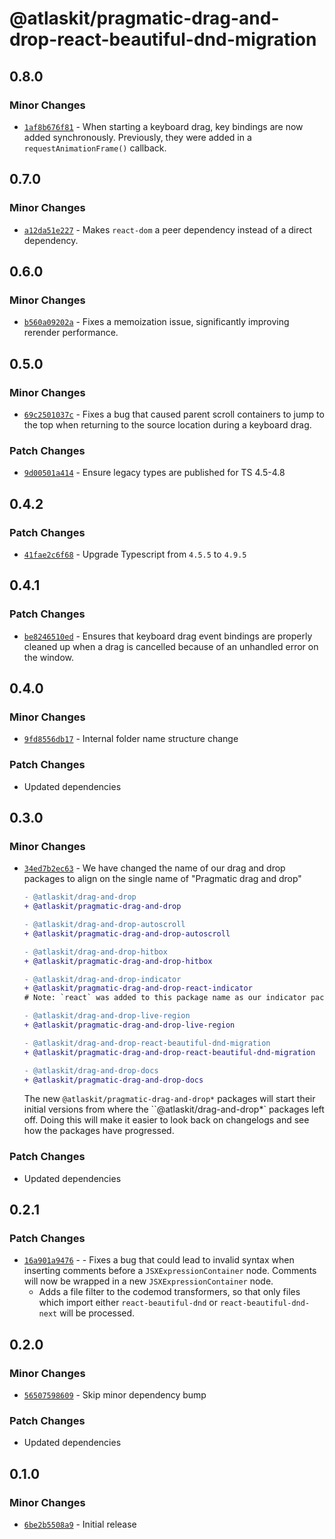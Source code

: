 # @atlaskit/pragmatic-drag-and-drop-react-beautiful-dnd-migration

## 0.8.0

### Minor Changes

- [`1af8b676f81`](https://bitbucket.org/atlassian/atlassian-frontend/commits/1af8b676f81) - When starting a keyboard drag, key bindings are now added synchronously. Previously, they were added in a `requestAnimationFrame()` callback.

## 0.7.0

### Minor Changes

- [`a12da51e227`](https://bitbucket.org/atlassian/atlassian-frontend/commits/a12da51e227) - Makes `react-dom` a peer dependency instead of a direct dependency.

## 0.6.0

### Minor Changes

- [`b560a09202a`](https://bitbucket.org/atlassian/atlassian-frontend/commits/b560a09202a) - Fixes a memoization issue, significantly improving rerender performance.

## 0.5.0

### Minor Changes

- [`69c2501037c`](https://bitbucket.org/atlassian/atlassian-frontend/commits/69c2501037c) - Fixes a bug that caused parent scroll containers to jump to the top when returning to the source location during a keyboard drag.

### Patch Changes

- [`9d00501a414`](https://bitbucket.org/atlassian/atlassian-frontend/commits/9d00501a414) - Ensure legacy types are published for TS 4.5-4.8

## 0.4.2

### Patch Changes

- [`41fae2c6f68`](https://bitbucket.org/atlassian/atlassian-frontend/commits/41fae2c6f68) - Upgrade Typescript from `4.5.5` to `4.9.5`

## 0.4.1

### Patch Changes

- [`be8246510ed`](https://bitbucket.org/atlassian/atlassian-frontend/commits/be8246510ed) - Ensures that keyboard drag event bindings are properly cleaned up when a drag is cancelled because of an unhandled error on the window.

## 0.4.0

### Minor Changes

- [`9fd8556db17`](https://bitbucket.org/atlassian/atlassian-frontend/commits/9fd8556db17) - Internal folder name structure change

### Patch Changes

- Updated dependencies

## 0.3.0

### Minor Changes

- [`34ed7b2ec63`](https://bitbucket.org/atlassian/atlassian-frontend/commits/34ed7b2ec63) - We have changed the name of our drag and drop packages to align on the single name of "Pragmatic drag and drop"

  ```diff
  - @atlaskit/drag-and-drop
  + @atlaskit/pragmatic-drag-and-drop

  - @atlaskit/drag-and-drop-autoscroll
  + @atlaskit/pragmatic-drag-and-drop-autoscroll

  - @atlaskit/drag-and-drop-hitbox
  + @atlaskit/pragmatic-drag-and-drop-hitbox

  - @atlaskit/drag-and-drop-indicator
  + @atlaskit/pragmatic-drag-and-drop-react-indicator
  # Note: `react` was added to this package name as our indicator package is designed for usage with `react`.

  - @atlaskit/drag-and-drop-live-region
  + @atlaskit/pragmatic-drag-and-drop-live-region

  - @atlaskit/drag-and-drop-react-beautiful-dnd-migration
  + @atlaskit/pragmatic-drag-and-drop-react-beautiful-dnd-migration

  - @atlaskit/drag-and-drop-docs
  + @atlaskit/pragmatic-drag-and-drop-docs
  ```

  The new `@atlaskit/pragmatic-drag-and-drop*` packages will start their initial versions from where the ``@atlaskit/drag-and-drop*` packages left off. Doing this will make it easier to look back on changelogs and see how the packages have progressed.

### Patch Changes

- Updated dependencies

## 0.2.1

### Patch Changes

- [`16a901a9476`](https://bitbucket.org/atlassian/atlassian-frontend/commits/16a901a9476) - - Fixes a bug that could lead to invalid syntax when inserting comments before
  a `JSXExpressionContainer` node. Comments will now be wrapped in a new
  `JSXExpressionContainer` node.
  - Adds a file filter to the codemod transformers, so that only files which import
    either `react-beautiful-dnd` or `react-beautiful-dnd-next` will be processed.

## 0.2.0

### Minor Changes

- [`56507598609`](https://bitbucket.org/atlassian/atlassian-frontend/commits/56507598609) - Skip minor dependency bump

### Patch Changes

- Updated dependencies

## 0.1.0

### Minor Changes

- [`6be2b5508a9`](https://bitbucket.org/atlassian/atlassian-frontend/commits/6be2b5508a9) - Initial release
